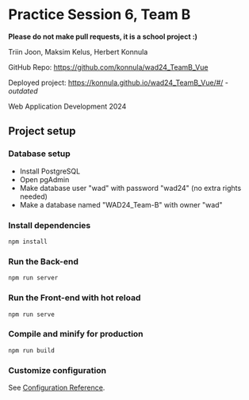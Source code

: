 # Practice Session 6, Team B

**Please do not make pull requests, it is a school project :)**

Triin Joon, Maksim Kelus, Herbert Konnula

GitHub Repo: https://github.com/konnula/wad24_TeamB_Vue

Deployed project: https://konnula.github.io/wad24_TeamB_Vue/#/ - *outdated*

Web Application Development 2024


## Project setup

### Database setup
- Install PostgreSQL
- Open pgAdmin
- Make database user "wad" with password "wad24" (no extra rights needed)
- Make a database named "WAD24_Team-B" with owner "wad"

### Install dependencies
```
npm install
```

### Run the Back-end
```
npm run server
```

### Run the Front-end with hot reload
```
npm run serve
```

### Compile and minify for production
```
npm run build
```

### Customize configuration
See [Configuration Reference](https://cli.vuejs.org/config/).
